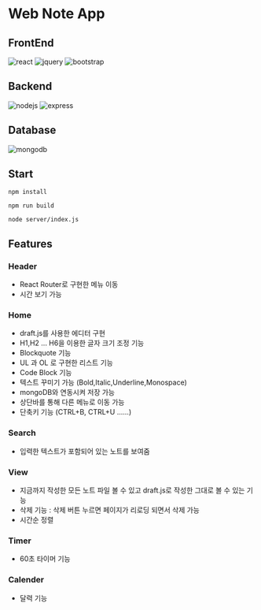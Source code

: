 # Web Note App

## FrontEnd
![react](https://img.shields.io/badge/react-61DAFB?style=flat-square&logo=react&logoColor=black)
![jquery](https://img.shields.io/badge/jquery-0769AD?style=flat-square&logo=jquery&logoColor=white)
![bootstrap](https://img.shields.io/badge/bootstrap-7952B3?style=flat-square&logo=bootstrap&logoColor=white)

## Backend
![nodejs](https://img.shields.io/badge/Node.js-339933?style=flat-square&logo=Node.js&logoColor=white)
![express](https://img.shields.io/badge/Express-000000?style=flat-square&logo=Express&logoColor=white)


## Database
![mongodb](https://img.shields.io/badge/MongoDB-47A248?style=flat-square&logo=MongoDB&logoColor=white)

## Start
```npm install```

```npm run build ```

```node server/index.js```


## Features
### Header
* React Router로 구현한 메뉴 이동
* 시간 보기 가능

### Home
* draft.js를 사용한 에디터 구현
* H1,H2 ... H6을 이용한 글자 크기 조정 기능
* Blockquote 기능
* UL 과 OL 로 구현한 리스트 기능
* Code Block 기능
* 텍스트 꾸미기 가능 (Bold,Italic,Underline,Monospace)
* mongoDB와 연동시켜 저장 가능
* 상단바를 통해 다른 메뉴로 이동 가능
* 단축키 기능 (CTRL+B, CTRL+U ......)


### Search
* 입력한 텍스트가 포함되어 있는 노트를 보여줌

### View
* 지금까지 작성한 모든 노트 파일 볼 수 있고 draft.js로 작성한 그대로 볼 수 있는 기능
* 삭제 기능 : 삭제 버튼 누르면 페이지가 리로딩 되면서 삭제 가능
* 시간순 정렬

### Timer
*  60초 타이머 기능

### Calender
* 달력 기능